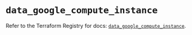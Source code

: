 # `data_google_compute_instance`

Refer to the Terraform Registry for docs: [`data_google_compute_instance`](https://registry.terraform.io/providers/hashicorp/google/6.34.0/docs/data-sources/compute_instance).
